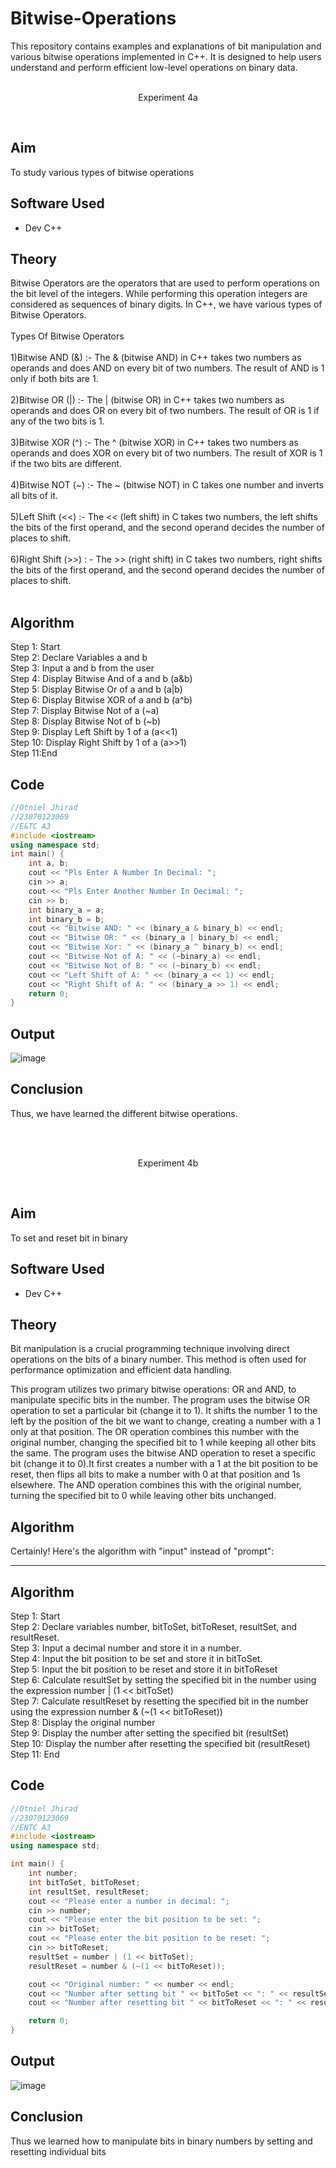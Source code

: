 # Bitwise-Operations
This repository contains examples and explanations of bit manipulation and various bitwise operations implemented in C++. It is designed to help users understand and perform efficient low-level operations on binary data.
<br>
<br>
<p align="center">Experiment 4a</p>
<br>

## Aim
To study various types of bitwise operations

## Software Used
- Dev C++

## Theory
Bitwise Operators are the operators that are used to perform operations on the bit level of the integers. While performing this operation integers are considered as sequences of binary digits. In C++, we have various types of Bitwise Operators.
<br>
<br>
Types Of Bitwise Operators
<br>
<br>
1)Bitwise AND  (&) :- The & (bitwise AND) in C++ takes two numbers as operands and does AND on every bit of two numbers. The result of AND is 1 only if both bits are 1.  
<br>
2)Bitwise OR  (|) :- The | (bitwise OR) in C++ takes two numbers as operands and does OR on every bit of two numbers. The result of OR is 1 if any of the two bits is 1. 
<br>
<br>
3)Bitwise XOR  (^) :- The ^ (bitwise XOR) in C++ takes two numbers as operands and does XOR on every bit of two numbers. The result of XOR is 1 if the two bits are different.
<br>
<br>
4)Bitwise NOT  (~) :- The ~ (bitwise NOT) in C takes one number and inverts all bits of it.
<br>
<br>
5)Left Shift  (<<) :- The << (left shift) in C takes two numbers, the left shifts the bits of the first operand, and the second operand decides the number of places to shift.
<br>
<br>
6)Right Shift  (>>) : - The >> (right shift) in C takes two numbers, right shifts the bits of the first operand, and the second operand decides the number of places to shift. 
<br>
<br>

## Algorithm

Step 1: Start
<br>
Step 2: Declare Variables a and b
<br>
Step 3: Input a and b from the user
<br>
Step 4: Display Bitwise And of a and b (a&b)
<br>
Step 5: Display Bitwise Or of a and b (a|b)
<br>
Step 6: Display Bitwise XOR of a and b (a^b)
<br>
Step 7: Display Bitwise Not of a (~a)
<br>
Step 8: Display Bitwise Not of b (~b)
<br>
Step 9: Display Left Shift by 1 of a (a<<1)
<br>
Step 10: Display Right Shift by 1 of a (a>>1)
<br>
Step 11:End
<br>

## Code

```cpp
//Otniel Jhirad
//23070123069
//E&TC A3
#include <iostream>
using namespace std;
int main() {
    int a, b;
    cout << "Pls Enter A Number In Decimal: ";
    cin >> a;
    cout << "Pls Enter Another Number In Decimal: ";
    cin >> b;
    int binary_a = a;
    int binary_b = b;
    cout << "Bitwise AND: " << (binary_a & binary_b) << endl;
    cout << "Bitwise OR: " << (binary_a | binary_b) << endl;
    cout << "Bitwise Xor: " << (binary_a ^ binary_b) << endl;
    cout << "Bitwise Not of A: " << (~binary_a) << endl;
    cout << "Bitwise Not of B: " << (~binary_b) << endl;
    cout << "Left Shift of A: " << (binary_a << 1) << endl;
    cout << "Right Shift of A: " << (binary_a >> 1) << endl;
    return 0;
}
```

## Output

![image](https://github.com/user-attachments/assets/2b5c84c4-1c48-445a-9fdb-864632476dc3)

## Conclusion

Thus, we have learned the different bitwise operations.


<br>
<br>
<p align="center">Experiment 4b</p>
<br>

## Aim
To set and reset bit in binary 

## Software Used
- Dev C++

## Theory
<p>Bit manipulation is a crucial programming technique involving direct operations on the bits of a binary number. This method is often used for performance optimization and efficient data handling.</p>
<p> This program utilizes two primary bitwise operations: OR and AND, to manipulate specific bits in the number. The program uses the bitwise OR operation to set a particular bit (change it to 1). It shifts the number 1 to the left by the position of the bit we want to change, creating a number with a 1 only at that position. The OR operation combines this number with the original number, changing the specified bit to 1 while keeping all other bits the same. The program uses the bitwise AND operation to reset a specific bit (change it to 0).It first creates a number with a 1 at the bit position to be reset, then flips all bits to make a number with 0 at that position and 1s elsewhere. The AND operation combines this with the original number, turning the specified bit to 0 while leaving other bits unchanged.</p>

## Algorithm
Certainly! Here's the algorithm with "input" instead of "prompt":

---

## Algorithm

Step 1: Start
<br>
Step 2: Declare variables number, bitToSet, bitToReset, resultSet, and resultReset.
<br>
Step 3: Input a decimal number and store it in a number.
<br>
Step 4: Input the bit position to be set and store it in bitToSet.
<br>
Step 5: Input the bit position to be reset and store it in bitToReset
<br>
Step 6: Calculate resultSet by setting the specified bit in the number using the expression number | (1 << bitToSet)
<br>
Step 7: Calculate resultReset by resetting the specified bit in the number using the expression number & (~(1 << bitToReset))
<br>
Step 8: Display the original number
<br>
Step 9: Display the number after setting the specified bit (resultSet)
<br>
Step 10: Display the number after resetting the specified bit (resultReset)
<br>
Step 11: End
<br>

## Code

```cpp
//Otniel Jhirad
//23070123069
//ENTC A3
#include <iostream>
using namespace std;

int main() {
    int number;
    int bitToSet, bitToReset;
    int resultSet, resultReset;
    cout << "Please enter a number in decimal: ";
    cin >> number;
    cout << "Please enter the bit position to be set: ";
    cin >> bitToSet;
    cout << "Please enter the bit position to be reset: ";
    cin >> bitToReset;
    resultSet = number | (1 << bitToSet);
    resultReset = number & (~(1 << bitToReset));

    cout << "Original number: " << number << endl;
    cout << "Number after setting bit " << bitToSet << ": " << resultSet << endl;
    cout << "Number after resetting bit " << bitToReset << ": " << resultReset << endl;

    return 0;
}
```

## Output

![image](https://github.com/user-attachments/assets/8ab5a803-9aa2-48d3-b0e1-d59e9e8efd2e)

## Conclusion

Thus we learned how to manipulate bits in binary numbers by setting and resetting individual bits
